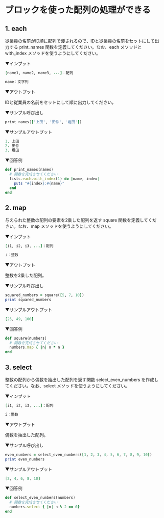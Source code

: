# ブロックを使った配列の処理ができる

## 1. each

従業員の名前がID順に配列で渡されるので、IDと従業員の名前をセットにして出力する print_names 関数を定義してください。なお、each メソッドと with_index メソッドを使うようにしてください。

▼インプット

```ruby
[name1, name2, name3, ...]：配列

name：文字列
```

▼アウトプット

IDと従業員の名前をセットにして順に出力してください。

▼サンプル呼び出し

```ruby
print_names(['上田', '田仲', '堀田'])
```

▼サンプルアウトプット

```ruby
1. 上田
2. 田仲
3. 堀田
```

▼回答例

```ruby
def print_names(names)
  # 関数を完成させてください
  lists.each.with_index(1) do |name, index|
    puts "#{index}:#{name}"
  end
end
```

## 2. map

与えられた整数の配列の要素を2乗した配列を返す square 関数を定義してください。なお、map メソッドを使うようにしてください。

▼インプット

```ruby
[i1, i2, i3, ...]：配列

i：整数
```

▼アウトプット

整数を2乗した配列。

▼サンプル呼び出し

```ruby
squared_numbers = square([5, 7, 10])
print squared_numbers
```

▼サンプルアウトプット

```ruby
[25, 49, 100]
```

▼回答例

```ruby
def square(numbers)
  # 関数を完成させてください
  numbers.map { |n| n * n }
end
```

## 3. select

整数の配列から偶数を抽出した配列を返す関数 select_even_numbers を作成してください。なお、select メソッドを使うようにしてください。

▼インプット

```ruby
[i1, i2, i3, ...]：配列

i：整数
```

▼アウトプット

偶数を抽出した配列。

▼サンプル呼び出し

```ruby
even_numbers = select_even_numbers([1, 2, 3, 4, 5, 6, 7, 8, 9, 10])
print even_numbers
```

▼サンプルアウトプット

```ruby
[2, 4, 6, 8, 10]
```

▼回答例

```ruby
def select_even_numbers(numbers)
  # 関数を完成させてください
  numbers.select { |n| n % 2 == 0}
end
```
